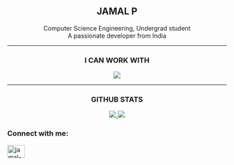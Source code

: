 <h2 align="center">JAMAL P</h2>
<!-- <h4 align="center">Passionate maker</h4> -->
<p align="center">
  Computer Science Engineering, Undergrad student<br>  
  A passionate developer from India<br>
</p>
<hr>
<h3 align="center"> I CAN WORK WITH</h3>
<p align="center">
  <a href="https://skillicons.dev">
    <img src="https://skillicons.dev/icons?i=javascript,aws,python,c,html,css,tailwind,ts,react,git,github,vercel,nestjs,express,figma,flask,postgresql,django,photoshop,nextjs,docker&perline=7" />
  </a>
</p>

<hr>
<h3 align="center">GITHUB STATS</h3>
<p align="center">
  <a href="#">
  <img src="https://github-readme-stats.vercel.app/api?username=jamaljm&hide_border=false&include_all_commits=true&count_private=true"/>
  <img src="https://github-readme-streak-stats.herokuapp.com/?user=jamaljm"/>
<!--   <img src="https://github-readme-stats.vercel.app/api/top-langs/?username=Namitha-KS&hide_border=false&include_all_commits=true&count_private=true&layout=compact"/> -->
  </a>
</p>

<h3 align="left">Connect with me:</h3>
<p align="left">
<a href="https://linkedin.com/in/jamal-p-5156a1170" target="blank"><img align="center" src="https://raw.githubusercontent.com/rahuldkjain/github-profile-readme-generator/master/src/images/icons/Social/linked-in-alt.svg" alt="jamal-p-5156a1170" height="30" width="40" /></a>
</p>
